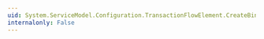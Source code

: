 ```yaml
---
uid: System.ServiceModel.Configuration.TransactionFlowElement.CreateBindingElement
internalonly: False
---
```

